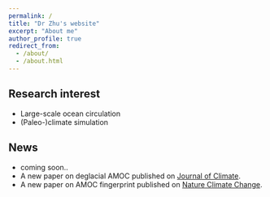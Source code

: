 ```yaml
---
permalink: /
title: "Dr Zhu's website"
excerpt: "About me"
author_profile: true
redirect_from: 
  - /about/
  - /about.html
---
```


Research interest
------
* Large-scale ocean circulation
* (Paleo-)climate simulation

News
------
* coming soon..
* A new paper on deglacial AMOC published on [Journal of Climate](https://journals.ametsoc.org/view/journals/clim/34/18/JCLI-D-21-0125.1.xml).
* A new paper on AMOC fingerprint published on [Nature Climate Change](https://www.nature.com/articles/s41558-020-0897-7).

